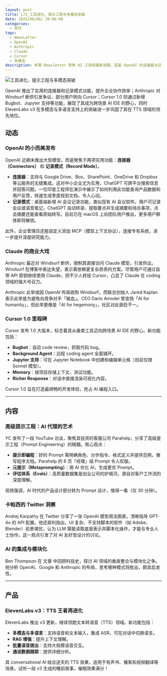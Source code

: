 ```yaml
---
layout: post
title: L72_工具进化、提示工程与多模态突破
date: 2025/06/06/ 20:00:00
categories:
  - 资讯
tags:
  - NewsLetter
  - OpenAI
  - Anthropic
  - Claude
  - Cursor
  - 多模态
description: 本期 Newsletter 聚焦 AI 工具的最新进展，涵盖 OpenAI 的连接器与记录模式、Anthropic 对 Windsurf 断供引发的争议、Cursor 1.0 的多项新功能，以及 ElevenLabs v3 在多模态 TTS 领域的突破。同时探讨了高级提示工程、AI 友好型设计和 AI 集成趋势等话题。
---
```

![工具进化、提示工程与多模态突破](https://pics.naaln.com/2025-06-15-0df1df04cd1046a894bff2e0cb8990da.png-basicBlog)

OpenAI 推出了实用的连接器和记录模式功能，提升企业协作效率；Anthropic 对 Windsurf 断供引发争议，部分用户转向 Cursor；Cursor 1.0 则通过新增 Bugbot、Jupyter 支持等功能，展现了其成为跨场景 AI IDE 的野心，同时 ElevenLabs v3 在多模态与多语言支持上的突破进一步巩固了其在 TTS 领域的领先地位。

## 动态

### OpenAI 的小而美发布

OpenAI 近期未推出大型模型，而是聚焦于两项实用功能：**连接器（Connectors）** 和 **记录模式（Record Mode）**。

- **连接器**：支持与 Google Drive、Box、SharePoint、OneDrive 和 Dropbox 等云服务的无缝集成。这对中小企业尤为实用，ChatGPT 可跨平台搜索信息并回答问题。一位印度工程师在演示中展示了如何利用此功能查询产品数据和用户反馈，快速生成季度规划文档，令人心动。
- **记录模式**：桌面端新增 AI 会议记录功能，类似现有 AI 会议软件。用户可记录会议或语音笔记，ChatGPT 自动转录、提取要点并生成摘要和待办事项，点击摘要还能查看原始转写。目前已在 macOS 上向团队用户推出，更多用户群体即将解锁。

此外，企业管理员还能自定义添加 MCP（模型上下文协议），连接专有系统，进一步提升深度研究能力。

### Claude 的商业大戏

Anthropic 最近对 Windsurf 断供，限制其直接访问 Claude 模型，引发热议。Windsurf 在博客中表达失望，表示需依赖更复杂昂贵的方案。尽管用户可通过自带 API 密钥继续使用 Claude，但不少人转投 Cursor，凸显了 Claude 在 coding 领域的强大号召力。

Anthropic 此举或因 OpenAI 传闻收购 Windsurf，而联合创始人 Jared Kaplan 表示此举是为避免向竞争对手「输血」。CEO Dario Amodei 曾宣扬「AI for humanity」，但此举更像是「AI for hegemony」，社区对此褒贬不一。

### Cursor 1.0 里程碑

Cursor 发布 1.0 大版本，标志着其从垂类工具迈向跨场景 AI IDE 的野心。新功能包括：

- **Bugbot**：自动 code review，抓取代码 bug。
- **Background Agent**：远程 coding agent 全面铺开。
- **Jupyter 支持**：可在 Jupyter Notebook 中创建和编辑单元格（目前仅限 Sonnet 模型）。
- **Memory**：按项目存储上下文，测试功能。
- **Richer Response**：对话中直接渲染可视化内容。

Cursor 1.0 旨在打造最顺畅的开发体验，抢占 AI 编程入口。

---

## 内容

### 高级提示工程：AI 代理的艺术

YC 发布了一段 YouTube 访谈，聚焦其投资的客服公司 Parahelp，分享了高级提示工程（Prompt Engineering）的精髓。核心观点：

- **提示即编程**：好的 Prompt 需明确角色、分步指令、格式定义并提供范例，像写程序文档。Parahelp 的 6 页「经理」级 Prompt 令人叹服。
- **元提示（Metaprompting）**：用 AI 优化 AI，生成更优 Prompt。
- **评估体系（Evals）**：高质量数据集是创业公司的护城河，源自对客户工作流的深度理解。

视频强调，AI 时代的产品设计部分转为 Prompt 设计，值得一看（仅 30 分钟）。

### 卡帕西的 Twitter 洞察

Andrej Karpathy 在 Twitter 分享了一张 OpenAI 模型用法图表，清晰指导 GPT-4o 的 API 配置。他还犀利指出，UI 复杂、不支持脚本的软件（如 Adobe、Blender）前景堪忧，认为 LLM 需能读取底层表示并脚本化操作，才能与专业人士协作。这一观点引发了对 AI 友好型设计的讨论。

### AI 的集成与模块化

Ben Thompson 在 文章 中回顾科技史，探讨 AI 领域的垂直整合与模块化之争。他分析 OpenAI、Google 和 Anthropic 的布局，思考哪种模式将胜出，颇具启发性。

---

## 产品

### ElevenLabs v3：TTS 王者再进化

ElevenLabs 推出 v3 更新，继续领跑文本转语音（TTS）领域。新功能包括：

- **多模态与多语言**：支持语音和文本输入，集成 ASR，可在对话中切换语言。
- **RAG 增强**：提升上下文理解。
- **批量语音拨出**：支持大规模语音交互。
- **通话数据跟踪**：提供详细分析。

其 conversational AI 结合逆天的 TTS 效果，适用于有声书、播客和视频翻译等场景。试听一段 v3 生成的睡前故事，催眠效果满分！
